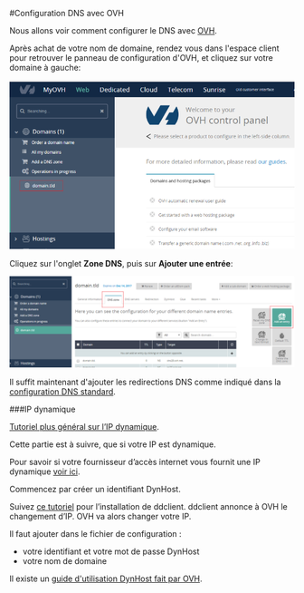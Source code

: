 #Configuration DNS avec OVH

Nous allons voir comment configurer le DNS avec [OVH](http://www.ovh.com).

Après achat de votre nom de domaine, rendez vous dans l'espace client pour retrouver le panneau de configuration d'OVH, et cliquez sur votre domaine à gauche:

<img src="/images/ovh_control_panel.png" width=800>

Cliquez sur l'onglet **Zone DNS**, puis sur **Ajouter une entrée**:

<img src="/images/ovh_dns_zone.png" width=800>

Il suffit maintenant d'ajouter les redirections DNS comme indiqué dans la [configuration DNS standard](/dns_config_fr).


###IP dynamique

[Tutoriel plus général sur l’IP dynamique](dns_dynamicip_fr).

Cette partie est à suivre, que si votre IP est dynamique.

Pour savoir si votre fournisseur d’accès internet vous fournit une IP dynamique [voir ici](/isp_fr).

Commencez par créer un identifiant DynHost.

Suivez [ce tutoriel](http://blog.developpez.com/brutus/p6316/ubuntu/configurer_dynhost_ovh_avec_ddclient) pour l’installation de ddclient.
ddclient annonce à OVH le changement d’IP. OVH va alors changer votre IP.

Il faut ajouter dans le fichier de configuration :
* votre identifiant et votre mot de passe DynHost
* votre nom de domaine

Il existe un [guide d'utilisation DynHost fait par OVH](https://docs.ovh.com/fr/fr/web/domains/utilisation-dynhost/).
